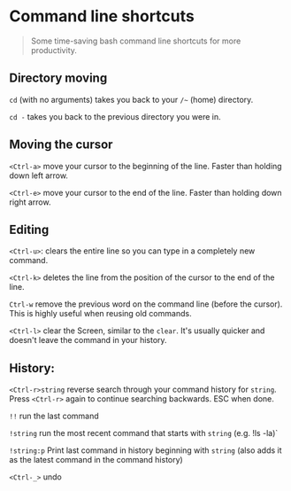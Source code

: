 # Command line shortcuts

> Some time-saving bash command line shortcuts for more productivity.


## Directory moving

`cd` (with no arguments) takes you back to your `/~` (home) directory.

`cd -` takes you back to the previous directory you were in.


## Moving the cursor

`<Ctrl-a>` move your cursor to the beginning of the line. Faster than holding down left arrow.

`<Ctrl-e>` move your cursor to the end of the line. Faster than holding down right arrow.


## Editing

`<Ctrl-u>`:  clears the entire line so you can type in a completely new command.

`<Ctrl-k>` deletes the line from the position of the cursor to the end of the line.

`Ctrl-w` remove the previous word on the command line (before the cursor). This is highly useful when reusing old commands.

`<Ctrl-l>` clear the Screen, similar to the `clear`. It's usually quicker and doesn't leave the command in your history.


## History:

`<Ctrl-r>string` reverse search through your command history for `string`. Press `<Ctrl-r>` again to continue searching backwards. ESC when done.

`!!` run the last command

`!string` run the most recent command that starts with `string` (e.g. !ls -la)`

`!string:p` Print last command in history beginning with `string` (also adds it as the latest command in the command history)

`<Ctrl-_>` undo
